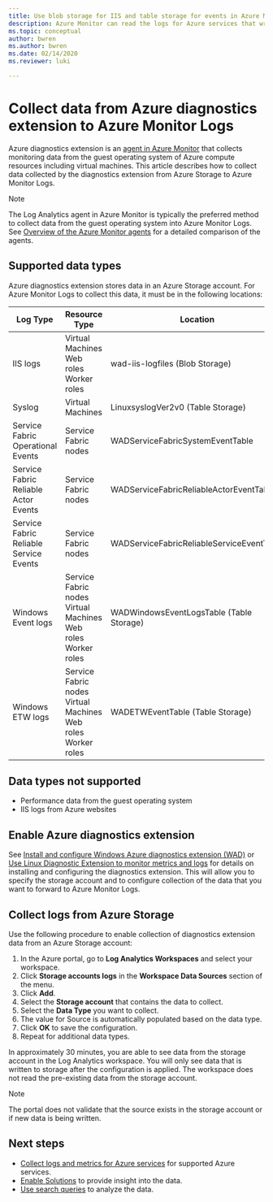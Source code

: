 ```yaml
---
title: Use blob storage for IIS and table storage for events in Azure Monitor | Microsoft Docs
description: Azure Monitor can read the logs for Azure services that write diagnostics to table storage or IIS logs written to blob storage.
ms.topic: conceptual
author: bwren
ms.author: bwren
ms.date: 02/14/2020
ms.reviewer: luki

---
```


# Collect data from Azure diagnostics extension to Azure Monitor Logs
Azure diagnostics extension is an [agent in Azure Monitor](../agents/agents-overview.md) that collects monitoring data from the guest operating system of Azure compute resources including virtual machines. This article describes how to collect data collected by the diagnostics extension from Azure Storage to Azure Monitor Logs.

> [!NOTE]
> The Log Analytics agent in Azure Monitor is typically the preferred method to collect data from the guest operating system into Azure Monitor Logs. See [Overview of the Azure Monitor agents](../agents/agents-overview.md) for a detailed comparison of the agents.

## Supported data types
Azure diagnostics extension stores data in an Azure Storage account. For Azure Monitor Logs to collect this data, it must be in the following locations:

| Log Type | Resource Type | Location |
| --- | --- | --- |
| IIS logs |Virtual Machines <br> Web roles <br> Worker roles |wad-iis-logfiles (Blob Storage) |
| Syslog |Virtual Machines |LinuxsyslogVer2v0 (Table Storage) |
| Service Fabric Operational Events |Service Fabric nodes |WADServiceFabricSystemEventTable |
| Service Fabric Reliable Actor Events |Service Fabric nodes |WADServiceFabricReliableActorEventTable |
| Service Fabric Reliable Service Events |Service Fabric nodes |WADServiceFabricReliableServiceEventTable |
| Windows Event logs |Service Fabric nodes <br> Virtual Machines <br> Web roles <br> Worker roles |WADWindowsEventLogsTable (Table Storage) |
| Windows ETW logs |Service Fabric nodes <br> Virtual Machines <br> Web roles <br> Worker roles |WADETWEventTable (Table Storage) |

## Data types not supported

- Performance data from the guest operating system
- IIS logs from Azure websites


## Enable Azure diagnostics extension
See [Install and configure Windows Azure diagnostics extension (WAD)](../agents/diagnostics-extension-windows-install.md) or [Use Linux Diagnostic Extension to monitor metrics and logs](../../virtual-machines/extensions/diagnostics-linux.md) for details on installing and configuring the diagnostics extension. This will allow you to specify the storage account and to configure collection of the data that you want to forward to Azure Monitor Logs.


## Collect logs from Azure Storage
Use the following procedure to enable collection of diagnostics extension data from an Azure Storage account:

1. In the Azure portal, go to **Log Analytics Workspaces** and select your workspace.
1. Click **Storage accounts logs** in the **Workspace Data Sources** section of the menu.
2. Click  **Add**.
3. Select the **Storage account** that contains the data to collect.
4. Select the **Data Type** you want to collect.
5. The value for Source is automatically populated based on the data type.
6. Click **OK** to save the configuration.
7. Repeat for additional data types.

In approximately 30 minutes, you are able to see data from the storage account in the Log Analytics workspace. You will only see data that is written to storage after the configuration is applied. The workspace does not read the pre-existing data from the storage account.

> [!NOTE]
> The portal does not validate that the source exists in the storage account or if new data is being written.



## Next steps

* [Collect logs and metrics for Azure services](../essentials/resource-logs.md#send-to-log-analytics-workspace) for supported Azure services.
* [Enable Solutions](../insights/solutions.md) to provide insight into the data.
* [Use search queries](../logs/log-query-overview.md) to analyze the data.